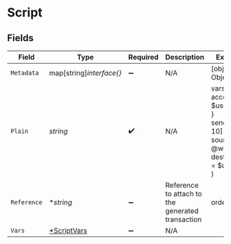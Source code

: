 # Script


## Fields

| Field                                                                            | Type                                                                             | Required                                                                         | Description                                                                      | Example                                                                          |
| -------------------------------------------------------------------------------- | -------------------------------------------------------------------------------- | -------------------------------------------------------------------------------- | -------------------------------------------------------------------------------- | -------------------------------------------------------------------------------- |
| `Metadata`                                                                       | map[string]*interface{}*                                                         | :heavy_minus_sign:                                                               | N/A                                                                              | [object Object]                                                                  |
| `Plain`                                                                          | *string*                                                                         | :heavy_check_mark:                                                               | N/A                                                                              | vars {<br/>account $user<br/>}<br/>send [COIN 10] (<br/>	source = @world<br/>	destination = $user<br/>)<br/> |
| `Reference`                                                                      | **string*                                                                        | :heavy_minus_sign:                                                               | Reference to attach to the generated transaction                                 | order_1234                                                                       |
| `Vars`                                                                           | [*ScriptVars](../../models/shared/scriptvars.md)                                 | :heavy_minus_sign:                                                               | N/A                                                                              |                                                                                  |